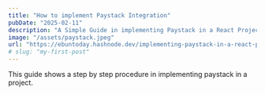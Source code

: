 ```yaml
---
title: "How to implement Paystack Integration"
pubDate: "2025-02-11"
description: "A Simple Guide in implementing Paystack in a React Project "
image: "/assets/paystack.jpeg"
url: "https://ebuntoday.hashnode.dev/implementing-paystack-in-a-react-project-a-simple-guide"
# slug: "my-first-post"
---
```


This guide shows a step by step procedure in implementing paystack in a project.